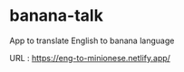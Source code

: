 # banana-talk
App to translate English to banana language

URL : https://eng-to-minionese.netlify.app/
